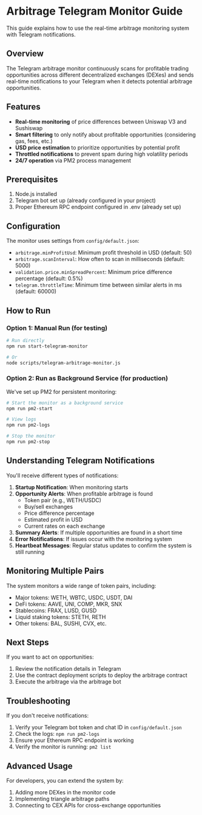 # Arbitrage Telegram Monitor Guide

This guide explains how to use the real-time arbitrage monitoring system with Telegram notifications.

## Overview

The Telegram arbitrage monitor continuously scans for profitable trading opportunities across different decentralized exchanges (DEXes) and sends real-time notifications to your Telegram when it detects potential arbitrage opportunities.

## Features

- **Real-time monitoring** of price differences between Uniswap V3 and Sushiswap
- **Smart filtering** to only notify about profitable opportunities (considering gas, fees, etc.)
- **USD price estimation** to prioritize opportunities by potential profit
- **Throttled notifications** to prevent spam during high volatility periods
- **24/7 operation** via PM2 process management

## Prerequisites

1. Node.js installed
2. Telegram bot set up (already configured in your project)
3. Proper Ethereum RPC endpoint configured in .env (already set up)

## Configuration

The monitor uses settings from `config/default.json`:

- `arbitrage.minProfitUsd`: Minimum profit threshold in USD (default: 50)
- `arbitrage.scanInterval`: How often to scan in milliseconds (default: 5000)
- `validation.price.minSpreadPercent`: Minimum price difference percentage (default: 0.5%)
- `telegram.throttleTime`: Minimum time between similar alerts in ms (default: 60000)

## How to Run

### Option 1: Manual Run (for testing)

```bash
# Run directly 
npm run start-telegram-monitor

# Or
node scripts/telegram-arbitrage-monitor.js
```

### Option 2: Run as Background Service (for production)

We've set up PM2 for persistent monitoring:

```bash
# Start the monitor as a background service
npm run pm2-start

# View logs
npm run pm2-logs

# Stop the monitor
npm run pm2-stop
```

## Understanding Telegram Notifications

You'll receive different types of notifications:

1. **Startup Notification**: When monitoring starts
2. **Opportunity Alerts**: When profitable arbitrage is found
   - Token pair (e.g., WETH/USDC)
   - Buy/sell exchanges
   - Price difference percentage
   - Estimated profit in USD
   - Current rates on each exchange
3. **Summary Alerts**: If multiple opportunities are found in a short time
4. **Error Notifications**: If issues occur with the monitoring system
5. **Heartbeat Messages**: Regular status updates to confirm the system is still running

## Monitoring Multiple Pairs

The system monitors a wide range of token pairs, including:

- Major tokens: WETH, WBTC, USDC, USDT, DAI
- DeFi tokens: AAVE, UNI, COMP, MKR, SNX
- Stablecoins: FRAX, LUSD, GUSD
- Liquid staking tokens: STETH, RETH
- Other tokens: BAL, SUSHI, CVX, etc.

## Next Steps

If you want to act on opportunities:
1. Review the notification details in Telegram
2. Use the contract deployment scripts to deploy the arbitrage contract
3. Execute the arbitrage via the arbitrage bot

## Troubleshooting

If you don't receive notifications:
1. Verify your Telegram bot token and chat ID in `config/default.json`
2. Check the logs: `npm run pm2-logs`
3. Ensure your Ethereum RPC endpoint is working
4. Verify the monitor is running: `pm2 list`

## Advanced Usage

For developers, you can extend the system by:
1. Adding more DEXes in the monitor code
2. Implementing triangle arbitrage paths
3. Connecting to CEX APIs for cross-exchange opportunities
